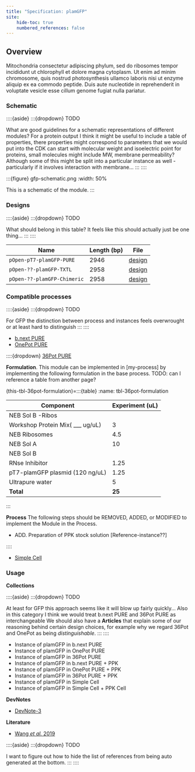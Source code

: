 ```yaml
---
title: "Specification: plamGFP"
site:
    hide-toc: true
    numbered_references: false
---
```


## Overview

Mitochondria consectetur adipiscing phylum, sed do ribosomes tempor incididunt ut chlorophyll et dolore magna cytoplasm. Ut enim ad minim chromosome, quis nostrud photosynthesis ullamco laboris nisi ut enzyme aliquip ex ea commodo peptide. Duis aute nucleotide in reprehenderit in voluptate vesicle esse cillum genome fugiat nulla pariatur.

### Schematic

::::{aside}
:::{dropdown} TODO

What are good guidelines for a schematic representations of different modules? For a protein output I think it might be useful to include a table of properties, there properties might correspond to parameters that we would put into the CDK can start with molecular weight and isoelectric point for proteins, small molecules might include MW, membrane permeability? Although some of this might be split into a particular instance as well - particularly if it involves interaction with membrane...
:::
::::

:::{figure} gfp-schematic.png
:width: 50%

This is a schematic of the module.
:::

### Designs

::::{aside}
:::{dropdown} TODO

What should belong in this table? It feels like this should actually just be one thing...
:::
::::

| **Name** | **Length (bp)** | **File** |
| --- | --- | --- |
| `pOpen-pT7-plamGFP-PURE` | 2946 | [design](https://github.com/bnext-bio/nucleus/blob/main/dna-distribution/v0.1.0-001/plamGFP-PURE.gb) |
| `pOpen-??-plamGFP-TXTL` | 2958 | [design](https://github.com/bnext-bio/nucleus/blob/main/dna-distribution/v0.1.0-001/plamGFP-TXTL.gb) |
| `pOpen-??-plamGFP-Chimeric` | 2958 | [design](https://github.com/bnext-bio/nucleus/blob/main/dna-distribution/v0.1.0-001/plamGFP-Chimeric.gb) |

### Compatible processes

::::{aside}
:::{dropdown} TODO

For GFP the distinction between process and instances feels overwrought or at least hard to distinguish
:::
::::

- [b.next PURE](./docs/02-collections/cytosols.md)
- [OnePot PURE]()

::::{dropdown} [36Pot PURE]()

**Formulation**. This module can be implemented in [my-process] by implementing the following formulation in the base process. TODO: can I reference a table from another page? 


(this-tbl-36pot-formulation)=:::{table}
:name: tbl-36pot-formulation

| Component | Experiment (uL) |
| --- | --- |
| NEB Sol B -Ribos |  |
| Workshop Protein Mix( ___ ug/uL) | 3 |
| NEB Ribosomes | 4.5 |
| NEB Sol A | 10 |
| NEB Sol B |  |
| RNse Inhibitor | 1.25 |
| pT7-plamGFP plasmid (120 ng/uL) | 1.25 |
| Ultrapure water | 5 |
| **Total** | **25** |
:::

**Process** The following steps should be REMOVED, ADDED, or MODIFIED to implement the Module in the Process. 

- ADD. Preparation of PPK stock solution [Reference-instance??]

::::



- [Simple Cell]()

### Usage

**Collections**

::::{aside}
:::{dropdown} TODO

At least for GFP this approach seems like it will blow up fairly quickly...
Also in this category I think we would treat b.next PURE and 36Pot PURE as interchangeable
We should also have a **Articles** that explain some of our reasoning behind certain design choices, for example why we regard 36Pot and OnePot as being _distinguishable_. 
:::
::::

- Instance of plamGFP in b.next PURE
- Instance of plamGFP in OnePot PURE
- Instance of plamGFP in 36Pot PURE
- Instance of plamGFP in b.next PURE + PPK
- Instance of plamGFP in OnePot PURE + PPK
- Instance of plamGFP in 36Pot PURE + PPK
- Instance of plamGFP in Simple Cell
- Instance of plamGFP in Simple Cell + PPK Cell

**DevNotes**

- [DevNote-3](https://doi.org/10.63765/djnv7772)

**Literature**

- [Wang *et al.* 2019](https://doi.org/10.1021/acssynbio.9b00456)

::::{aside}
:::{dropdown} TODO

I want to figure out how to hide the list of references from being auto generated at the bottom.
:::
::::
